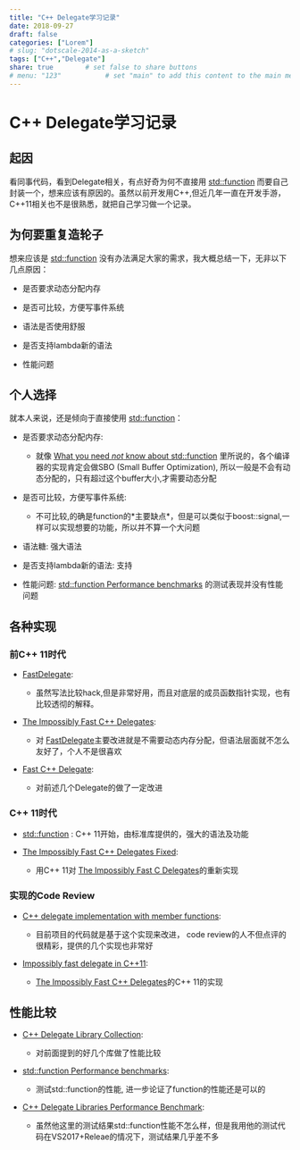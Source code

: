 ```yaml
---
title: "C++ Delegate学习记录"
date: 2018-09-27
draft: false
categories: ["Lorem"]
# slug: "dotscale-2014-as-a-sketch"
tags: ["C++","Delegate"]
share: true        # set false to share buttons
# menu: "123"           # set "main" to add this content to the main menu
---
```

# C++ Delegate学习记录

## 起因

看同事代码，看到Delegate相关，有点好奇为何不直接用
[std::function](https://en.cppreference.com/w/cpp/utility/functional/function)
而要自己封装一个，想来应该有原因的。虽然以前开发用C++,但近几年一直在开发手游，C++11相关也不是很熟悉，就把自己学习做一个记录。

## 为何要重复造轮子

想来应该是
[std::function](https://en.cppreference.com/w/cpp/utility/functional/function)
没有办法满足大家的需求，我大概总结一下，无非以下几点原因：

  - 是否要求动态分配内存

  - 是否可比较，方便写事件系统

  - 语法是否使用舒服

  - 是否支持lambda新的语法

  - 性能问题

## 个人选择

就本人来说，还是倾向于直接使用
[std::function](https://en.cppreference.com/w/cpp/utility/functional/function)：

  - 是否要求动态分配内存:
    
      - 就像 [What you need *not* know about
        std::function](http://templated-thoughts.blogspot.com/2016/09/what-you-need-not-know-about.html)
        里所说的，各个编译器的实现肯定会做SBO (Small Buffer Optimization),
        所以一般是不会有动态分配的，只有超过这个buffer大小,才需要动态分配

  - 是否可比较，方便写事件系统:
    
      - 不可比较,的确是function的\*主要缺点\*，但是可以类似于boost::signal,一样可以实现想要的功能，所以并不算一个大问题

  - 语法糖: 强大语法

  - 是否支持lambda新的语法: 支持

  - 性能问题: [std::function Performance
    benchmarks](http://templated-thoughts.blogspot.com/2016/10/what-you-need-not-know-about.html)
    的测试表现并没有性能问题

## 各种实现

### 前C++ 11时代

  - [FastDelegate](https://www.codeproject.com/Articles/7150/Member-Function-Pointers-and-the-Fastest-Possible):
    
      - 虽然写法比较hack,但是非常好用，而且对底层的成员函数指针实现，也有比较透彻的解释。

  - [The Impossibly Fast C++
    Delegates](https://www.codeproject.com/Articles/11015/The-Impossibly-Fast-C-Delegates):
    
      - 对
        [FastDelegate](https://www.codeproject.com/Articles/7150/Member-Function-Pointers-and-the-Fastest-Possible)主要改进就是不需要动态内存分配，但语法层面就不怎么友好了，个人不是很喜欢

  - [Fast C++
    Delegate](https://www.codeproject.com/Articles/13287/Fast-C-Delegate):
    
      - 对前述几个Delegate的做了一定改进

### C++ 11时代

  - [std::function](https://en.cppreference.com/w/cpp/utility/functional/function)
    : C++ 11开始，由标准库提供的，强大的语法及功能

  - [The Impossibly Fast C++ Delegates
    Fixed](https://www.codeproject.com/Articles/1170503/The-Impossibly-Fast-Cplusplus-Delegates-Fixed):
    
      - 用C++ 11对 [The Impossibly Fast C
        Delegates](https://www.codeproject.com/Articles/11015/The-Impossibly-Fast-C-Delegates)的重新实现

### 实现的Code Review

  - [C++ delegate implementation with member
    functions](https://codereview.stackexchange.com/questions/36251/c-delegate-implementation-with-member-functions):
    
      - 目前项目的代码就是基于这个实现来改进， code review的人不但点评的很精彩，提供的几个实现也非常好

  - [Impossibly fast delegate in
    C++11](https://codereview.stackexchange.com/questions/14730/impossibly-fast-delegate-in-c11):
    
      - [The Impossibly Fast C++
        Delegates](https://www.codeproject.com/Articles/11015/The-Impossibly-Fast-C-Delegates)的C++
        11的实现

## 性能比较

  - [C++ Delegate Library
    Collection](https://github.com/yxbh/Cpp-Delegate-Library-Collection):
    
      - 对前面提到的好几个库做了性能比较

  - [std::function Performance
    benchmarks](http://templated-thoughts.blogspot.com/2016/10/what-you-need-not-know-about.html):
    
      - 测试std::function的性能, 进一步论证了function的性能还是可以的

  - [C++ Delegate Libraries Performance
    Benchmark](http://www.mcshaffry.com/GameCode/index.php/Thread/1990-C-Delegate-Libraries-Performance-Benchmark):
    
      - 虽然他这里的测试结果std::function性能不怎么样，但是我用他的测试代码在VS2017+Releae的情况下，测试结果几乎差不多
